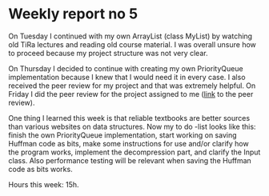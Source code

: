 # Weekly report no 5

On Tuesday I continued with my own ArrayList (class MyList) by watching old TiRa lectures and reading old course material. I was overall unsure how to proceed because my project structure was not very clear. 

On Thursday I decided to continue with creating my own PriorityQueue implementation because I knew that I would need it in every case. I also received the peer review for my project and that was extremely helpful. On Friday I did the peer review for the project assigned to me ([link](https://github.com/HegePI/tiralabra-p2-compression-algorithms/issues/7) to the peer review). 

One thing I learned this week is that reliable textbooks are better sources than various websites on data structures. Now my to do -list looks like this: finish the own PriorityQueue implementation, start working on saving Huffman code as bits, make some instructions for use and/or clarify how the program works, implement the decompression part, and clarify the Input class. Also performance testing will be relevant when saving the Huffman code as bits works.

Hours this week: 15h.
